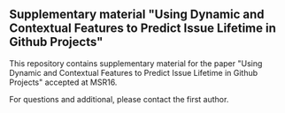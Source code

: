 ## Supplementary material "Using Dynamic and Contextual Features to Predict Issue Lifetime in Github Projects"

This repository contains supplementary material for the paper "Using Dynamic and Contextual Features to Predict Issue Lifetime in Github Projects" accepted at MSR16.

For questions and additional, please contact the first author.

